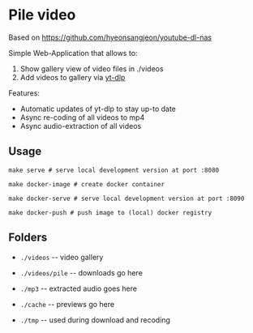# Pile video

Based on https://github.com/hyeonsangjeon/youtube-dl-nas

Simple Web-Application that allows to:

1. Show gallery view of video files in ./videos
2. Add videos to gallery via [yt-dlp](https://github.com/yt-dlp/yt-dlp)

Features:

- Automatic updates of yt-dlp to stay up-to date
- Async re-coding of all videos to mp4
- Async audio-extraction of all videos


## Usage

```
make serve # serve local development version at port :8080

make docker-image # create docker container

make docker-serve # serve local development version at port :8090

make docker-push # push image to (local) docker registry
```


## Folders

- `./videos` -- video gallery
- `./videos/pile` -- downloads go here
- `./mp3` -- extracted audio goes here

- `./cache` -- previews go here
- `./tmp` -- used during download and recoding
